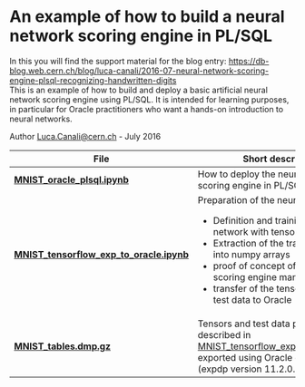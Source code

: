 # An example of how to build a neural network scoring engine in PL/SQL

In this you will find the support material for the blog entry: https://db-blog.web.cern.ch/blog/luca-canali/2016-07-neural-network-scoring-engine-plsql-recognizing-handwritten-digits        
This is an example of how to build and deploy a basic artificial neural network scoring engine using PL/SQL. It is intended for learning purposes, in particular for Oracle practitioners who want a hands-on introduction to neural networks.

Author Luca.Canali@cern.ch - July 2016

| File                       | Short description
| -------------------------- | -------------------------------------------------------------------------------------
| [**MNIST_oracle_plsql.ipynb**](MNIST_oracle_plsql.ipynb) | How to deploy the neural network scoring engine in PL/SQL.
| [**MNIST_tensorflow_exp_to_oracle.ipynb**](MNIST_tensorflow_exp_to_oracle.ipynb)| Preparation of the neural network <ul><li>Definition and training of the neural network with tensorFlow</li><li>Extraction of the trained tensors into numpy arrays</li><li>proof of concept of how to run the scoring engine manually in Python</li><li>transfer of the tensors and of the test data to Oracle</li></ul>
| [**MNIST_tables.dmp.gz**](MNIST_tables.dmp.gz) | Tensors and test data produced as described in [MNIST_tensorflow_exp_to_oracle.ipynb](MNIST_tensorflow_exp_to_oracle.ipynb) exported using Oracle datapump utility (expdp version 11.2.0.4)

